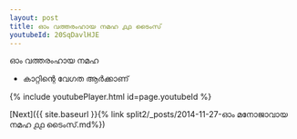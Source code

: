 ```yaml
---
layout: post
title: ഓം വത്തരംഹായ നമഹ ൧൧ ടൈംസ്
youtubeId: 20SqDavlHJE
---
```

 
 
 ഓം വത്തരംഹായ നമഹ 
 
 -  കാറ്റിന്റെ വേഗത ആർക്കാണ് 
 
  
 
  
 
 
 
 
 
 


{% include youtubePlayer.html id=page.youtubeId %}
 
[Next]({{ site.baseurl }}{% link  split2/_posts/2014-11-27-ഓം മനോജാവായ നമഹ ൧൧ ടൈംസ്.md%})
 
